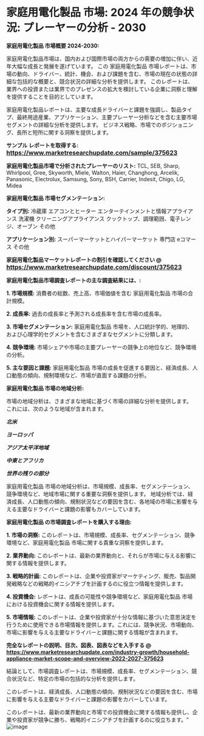 # 家庭用電化製品 市場: 2024 年の競争状況: プレーヤーの分析 - 2030

<strong>家庭用電化製品 市場概要 2024-2030:</strong>

家庭用電化製品市場は、国内および国際市場の両方からの需要の増加に伴い、近年大幅な成長と発展を遂げています。 この 家庭用電化製品 市場レポートは、市場の動向、ドライバー、統計、機会、および課題を含む、市場の現在の状態の詳細な包括的な概要と、競合状況の詳細な分析を提供します。 このレポートは、業界への投資または業界でのプレゼンスの拡大を検討している企業に洞察と理解を提供することを目的としています。

家庭用電化製品レポートは、主要な成長ドライバーと課題を強調し、製品タイプ、最終用途産業、アプリケーション、主要プレーヤー分析などを含む主要市場セグメントの詳細な分析を提供します。 ビジネス戦略、市場でのポジショニング、長所と短所に関する洞察を提供します。



<strong>サンプル レポートを取得する: <a href=https://www.marketresearchupdate.com/sample/375623><font size=3 color=#0000ff>https://www.marketresearchupdate.com/sample/375623</font></a></strong>



<strong>家庭用電化製品市場で分析されたプレーヤーのリスト:</strong>
TCL, SEB, Sharp, Whirlpool, Gree, Skyworth, Miele, Walton, Haier, Changhong, Arcelik, Panasonic, Electrolux, Samsung, Sony, BSH, Carrier, Indesit, Chigo, LG, Midea



<strong>家庭用電化製品 市場セグメンテーション:</strong>



<strong>タイプ別:</strong>
冷蔵庫
エアコンとヒーター
エンターテインメントと情報アプライアンス
洗濯機
クリーニングアプライアンス
クックトップ、調理範囲、電子レンジ、オーブン
その他



<strong>アプリケーション別:</strong>
スーパーマーケットとハイパーマーケット
専門店
eコマース
その他



<strong>家庭用電化製品マーケットレポートの割引を確認してください @ <a href=https://www.marketresearchupdate.com/discount/375623><font size=3 color=#0000ff>https://www.marketresearchupdate.com/discount/375623</font></a></strong>



<strong>家庭用電化製品市場調査レポートの主な調査結果には、:</strong>



<strong>1. 市場規模:</strong> 消費者の総数、売上高、市場価値を含む 家庭用電化製品 市場の合計規模。



<strong>2. 成長率:</strong> 過去の成長率と予測される成長率を含む市場の成長率。



<strong>3. 市場セグメンテーション:</strong> 家庭用電化製品 市場を、人口統計学的、地理的、および心理学的セグメントを含むさまざまなセグメントに分類します。



<strong>4. 競争環境:</strong> 市場シェアや市場の主要プレーヤーの競争上の地位など、競争環境の分析。



<strong>5. 主な要因と課題:</strong> 家庭用電化製品 市場の成長を促進する要因と、経済成長、人口動態の傾向、規制環境など、市場が直面する課題の分析。



<strong>家庭用電化製品 市場の地域分析:</strong>

市場の地域分析は、さまざまな地域に基づく市場の詳細な分析を提供します。 これには、次のような地域が含まれます。

<em>

<strong>北米</strong></em>
<em>

<strong>ヨーロッパ</strong></em>
<em>

<strong>アジア太平洋地域</strong></em>
<em>

<strong>中東とアフリカ</strong></em>
<em>

<strong>世界の残りの部分</strong></em>

家庭用電化製品 市場の地域分析は、市場規模、成長率、セグメンテーション、競争環境など、地域市場に関する重要な洞察を提供します。 地域分析では、経済成長、人口動態の傾向、規制状況などの要因を含む、各地域の市場に影響を与える主要なドライバーと課題の影響もカバーしています。



<strong>家庭用電化製品 の市場調査レポートを購入する理由:</strong>



<strong>1. 市場の洞察:</strong> このレポートは、市場規模、成長率、セグメンテーション、競争環境など、家庭用電化製品 市場に関する貴重な洞察を提供します。



<strong>2. 業界動向:</strong> このレポートは、最新の業界動向と、それらが市場に与える影響に関する情報を提供します。



<strong>3. 戦略的計画:</strong> このレポートは、企業や投資家がマーケティング、販売、製品開発戦略などの戦略的イニシアチブを計画するのに役立つ情報を提供します。



<strong>4. 投資機会:</strong> レポートは、成長の可能性や競争環境など、家庭用電化製品 市場における投資機会に関する情報を提供します。



<strong>5. 市場情報:</strong> このレポートは、企業や投資家が十分な情報に基づいた意思決定を行うために使用できる市場情報を提供します。これには、競争状況、市場動向、市場に影響を与える主要なドライバーと課題に関する情報が含まれます。



<strong><b>完全なレポートの説明、目次、図表、図表などを入手する @ <a href=https://www.marketresearchupdate.com/industry-growth/household-appliance-market-scope-and-overview-2022-2027-375623>https://www.marketresearchupdate.com/industry-growth/household-appliance-market-scope-and-overview-2022-2027-375623</a></b></strong>

結論として、市場調査レポートは、市場規模、成長率、セグメンテーション、競合状況など、特定の市場の包括的な分析を提供します。

このレポートは、経済成長、人口動態の傾向、規制状況などの要因を含む、市場に影響を与える主要なドライバーと課題の影響をカバーしています。

このレポートは、最新の業界動向と市場での投資機会に関する情報も提供し、企業や投資家が競争に勝ち、戦略的イニシアチブを計画するのに役立ちます。"
![image](https://github.com/renukap7961/renukap7961/assets/163852544/9bd768fa-b2f1-4313-a105-6bc75e7f8084)
